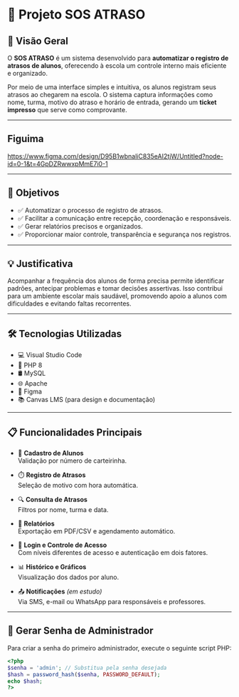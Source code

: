 # 📘 Projeto SOS ATRASO

## 📌 Visão Geral

O **SOS ATRASO** é um sistema desenvolvido para **automatizar o registro de atrasos de alunos**, oferecendo à escola um controle interno mais eficiente e organizado.

Por meio de uma interface simples e intuitiva, os alunos registram seus atrasos ao chegarem na escola. O sistema captura informações como nome, turma, motivo do atraso e horário de entrada, gerando um **ticket impresso** que serve como comprovante.

---
## Figuima
https://www.figma.com/design/D95B1wbnaliC835eAI2tjW/Untitled?node-id=0-1&t=4GpDZRwwxpMmE7i0-1

---

## 🎯 Objetivos

- ✅ Automatizar o processo de registro de atrasos.
- ✅ Facilitar a comunicação entre recepção, coordenação e responsáveis.
- ✅ Gerar relatórios precisos e organizados.
- ✅ Proporcionar maior controle, transparência e segurança nos registros.

---

## 💡 Justificativa

Acompanhar a frequência dos alunos de forma precisa permite identificar padrões, antecipar problemas e tomar decisões assertivas. Isso contribui para um ambiente escolar mais saudável, promovendo apoio a alunos com dificuldades e evitando faltas recorrentes.

---

## 🛠️ Tecnologias Utilizadas

- 💻 Visual Studio Code
- 🐘 PHP 8
- 🛢️ MySQL
- 🌐 Apache
- 🎨 Figma
- 📚 Canvas LMS (para design e documentação)

---

## 📋 Funcionalidades Principais

- 📌 **Cadastro de Alunos**  
  Validação por número de carteirinha.

- ⏱️ **Registro de Atrasos**  
  Seleção de motivo com hora automática.

- 🔍 **Consulta de Atrasos**  
  Filtros por nome, turma e data.

- 📑 **Relatórios**  
  Exportação em PDF/CSV e agendamento automático.

- 🔐 **Login e Controle de Acesso**  
  Com níveis diferentes de acesso e autenticação em dois fatores.

- 📊 **Histórico e Gráficos**  
  Visualização dos dados por aluno.

- 📤 **Notificações** *(em estudo)*  
  Via SMS, e-mail ou WhatsApp para responsáveis e professores.

---

## 🔐 Gerar Senha de Administrador

Para criar a senha do primeiro administrador, execute o seguinte script PHP:

```php
<?php
$senha = 'admin'; // Substitua pela senha desejada
$hash = password_hash($senha, PASSWORD_DEFAULT);
echo $hash;
?>
